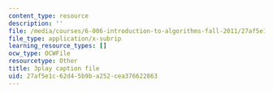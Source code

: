 ```yaml
---
content_type: resource
description: ''
file: /media/courses/6-006-introduction-to-algorithms-fall-2011/27af5e1c62d45b9ba252cea376622863_ozsuci5pIso.vtt
file_type: application/x-subrip
learning_resource_types: []
ocw_type: OCWFile
resourcetype: Other
title: 3play caption file
uid: 27af5e1c-62d4-5b9b-a252-cea376622863
---
```

